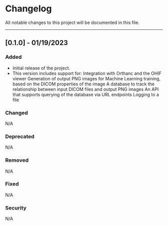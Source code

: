 # Changelog

All notable changes to this project will be documented in this file.

******************************************

## [0.1.0] - 01/19/2023
### Added
- Initial release of the project.
- This version includes support for:
	Integration with Orthanc and the OHIF viewer
	Generation of output PNG images for Machine Learning training, based on the DICOM properties of the image
	A database to track the relationship between input DICOM files and output PNG images
	An API that supports querying of the database via URL endpoints
	Logging to a file

### Changed
N/A

### Deprecated
N/A

### Removed
N/A

### Fixed
N/A

### Security
N/A
